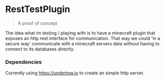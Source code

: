 # RestTestPlugin
> A proof of concept

The idea what im testing / playing with is to have a minecraft plugin that exposes an http rest interface for communication. That way we could 'in a secure way' communicate with a minecraft servers data without having to connect to its databases directly.

### Dependencies
Currently using https://undertow.io to create an simple http server. 
